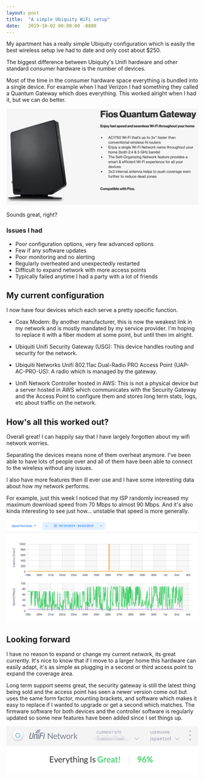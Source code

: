 ```yaml
---
layout: post
title:  "A simple Ubiquity WiFi setup"
date:   2019-10-02 00:00:00 -0800
---
```


My apartment has a really simple Ubiquity configuration which is easily the best wireless setup ive had to date and only cost about $250.

The biggest difference between Ubiquity's Unifi hardware and other standard consumer hardware is the number of devices. 

Most of the time in the consumer hardware space everything is bundled into a single device. For example when I had Verizon I had something they called a Quantum Gateway which does everything. This worked alright when I had it, but we can do better.

![Quantum Gateway](./assets/ubiquity/quantum-gateway.png)

Sounds great, right?

### Issues I had

* Poor configuration options, very few advanced options
* Few if any software updates
* Poor monitoring and no alerting
* Regularly overheated and unexpectedly restarted
* Difficult to expand network with more access points
* Typically failed anytime I had a party with a lot of friends

## My current configuration

I now have four devices which each serve a pretty specific function.

* Coax Modem: By another manufacturer, this is now the weakest link in my network and is mostly mandated by my service provider. I'm hoping to replace it with a fiber modem at some point, but until then im alright.

* Ubiquiti Unifi Security Gateway (USG): This device handles routing and security for the network.

* Ubiquiti Networks Unifi 802.11ac Dual-Radio PRO Access Point (UAP-AC-PRO-US): A radio which is managed by the gateway.

* Unifi Network Controller hosted in AWS: This is not a physical device but a server hosted in AWS which communicates with the Security Gateway and the Access Point to configure them and stores long term stats, logs, etc about traffic on the network.

## How's all this worked out?

Overall great! I can happily say that I have largely forgotten about my wifi network worries.

Separating the devices means none of them overheat anymore. I've been able to have lots of people over and all of them have been able to connect to the wireless without any issues. 

I also have more features then ill ever use and I have some interesting data about how my network performs. 

For example, just this week I noticed that my ISP randomly increased my maximum download speed from 70 Mbps to almost 90 Mbps. And it's also kinda interesting to see just how... unstable that speed is more generally.

![Speed Stats](./assets/ubiquity/unifi-speed-stats.png)

## Looking forward

I have no reason to expand or change my current network, its great currently. It's nice to know that if I move to a larger home this hardware can easily adapt, it's as simple as plugging in a second or third access point to expand the coverage area.

Long term support seems great, the security gateway is still the latest thing being sold and the access point has seen a newer version come out but uses the same form factor, mounting brackets, and software which makes it easy to replace if I wanted to upgrade or get a second which matches. The firmware software for both devices and the controller software is regularly updated so some new features have been added since I set things up.

![Unifi Great](./assets/ubiquity/unifi-great.png)